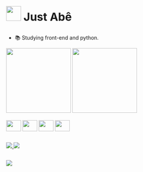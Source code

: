 <div> <img  height='40px' width='40px' src= 'https://avatars.githubusercontent.com/u/70777952?v=4'><strong style='font-size: 30px'>  Just Abê</strong></div>

##

- 📚 Studying front-end and python.

<div style='display: inline-block'>
   <img height='175em' src='https://github-readme-stats.vercel.app/api?username=Abe-isCharlie&include_all_commits=true&show_icons=true&theme=dracula'/>
   <img height='175em' src='https://github-readme-stats.vercel.app/api/top-langs/?username=Abe-isCharlie&show_icons=true&theme=dracula'/>
</div>

<div style='display: inline_block'><br>
   <img align='center' height='30' width='40' src='https://cdn.jsdelivr.net/gh/devicons/devicon@latest/icons/css3/css3-original.svg'>
   <img align='center' height='30' width='40' src='https://cdn.jsdelivr.net/gh/devicons/devicon@latest/icons/html5/html5-original.svg'>
   <img align='center' height='30' width='40' src='https://cdn.jsdelivr.net/gh/devicons/devicon@latest/icons/javascript/javascript-original.svg'>
   <img align='center' height='30' width='40' src='https://cdn.jsdelivr.net/gh/devicons/devicon@latest/icons/python/python-original.svg'>
</div>

##

<div> 
   <a href='https://discordapp.com/users/690302307350741032' target='_blank'> <img src='https://dcbadge.vercel.app/api/shield/690302307350741032?compact=true' />
   <a href='https://github.com/Abe-isCharlie'>
   <img src='https://img.shields.io/badge/github-%23121011.svg?style=for-the-badge&logo=github&logoColor=white'>
</div>
      
##

<div>
 <img src='https://github-profile-trophy.vercel.app/?username=Abe-isCharlie&theme=dracula&row=3&column=5&margin-w=15&margin-h=15'/>
</div>
